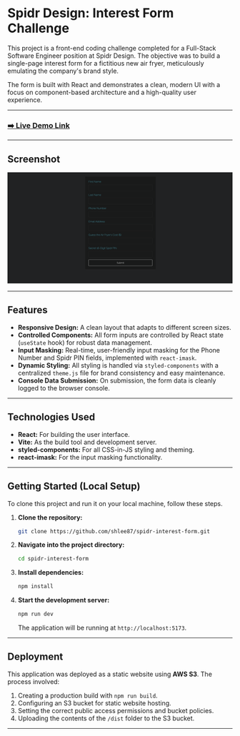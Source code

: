 # Spidr Design: Interest Form Challenge

This project is a front-end coding challenge completed for a Full-Stack Software Engineer position at Spidr Design. The objective was to build a single-page interest form for a fictitious new air fryer, meticulously emulating the company's brand style.

The form is built with React and demonstrates a clean, modern UI with a focus on component-based architecture and a high-quality user experience.

---

### **[➡️ Live Demo Link](https://dmliw0xmogyz9.cloudfront.net/)**

---

## Screenshot

![Spidr Design Interest Form](./screenshot.png)


---

## Features

-   **Responsive Design:** A clean layout that adapts to different screen sizes.
-   **Controlled Components:** All form inputs are controlled by React state (`useState` hook) for robust data management.
-   **Input Masking:** Real-time, user-friendly input masking for the Phone Number and Spidr PIN fields, implemented with `react-imask`.
-   **Dynamic Styling:** All styling is handled via `styled-components` with a centralized `theme.js` file for brand consistency and easy maintenance.
-   **Console Data Submission:** On submission, the form data is cleanly logged to the browser console.

---

## Technologies Used

-   **React:** For building the user interface.
-   **Vite:** As the build tool and development server.
-   **styled-components:** For all CSS-in-JS styling and theming.
-   **react-imask:** For the input masking functionality.

---

## Getting Started (Local Setup)

To clone this project and run it on your local machine, follow these steps.

1.  **Clone the repository:**
    ```bash
    git clone https://github.com/shlee87/spidr-interest-form.git
    ```

2.  **Navigate into the project directory:**
    ```bash
    cd spidr-interest-form
    ```

3.  **Install dependencies:**
    ```bash
    npm install
    ```

4.  **Start the development server:**
    ```bash
    npm run dev
    ```
    The application will be running at `http://localhost:5173`.

---

## Deployment

This application was deployed as a static website using **AWS S3**. The process involved:
1.  Creating a production build with `npm run build`.
2.  Configuring an S3 bucket for static website hosting.
3.  Setting the correct public access permissions and bucket policies.
4.  Uploading the contents of the `/dist` folder to the S3 bucket.

---

